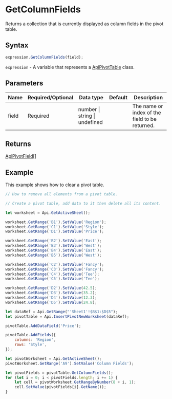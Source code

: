 # GetColumnFields

Returns a collection that is currently displayed as column fields in the pivot table.

## Syntax

```javascript
expression.GetColumnFields(field);
```

`expression` - A variable that represents a [ApiPivotTable](../ApiPivotTable.md) class.

## Parameters

| **Name** | **Required/Optional** | **Data type** | **Default** | **Description** |
| ------------- | ------------- | ------------- | ------------- | ------------- |
| field | Required | number \| string \| undefined |  | The name or index of the field to be returned. |

## Returns

[ApiPivotField](../../ApiPivotField/ApiPivotField.md)[]

## Example

This example shows how to clear a pivot table.

```javascript editor-xlsx
// How to remove all elements from a pivot table.

// Create a pivot table, add data to it then delete all its content.

let worksheet = Api.GetActiveSheet();

worksheet.GetRange('B1').SetValue('Region');
worksheet.GetRange('C1').SetValue('Style');
worksheet.GetRange('D1').SetValue('Price');

worksheet.GetRange('B2').SetValue('East');
worksheet.GetRange('B3').SetValue('West');
worksheet.GetRange('B4').SetValue('East');
worksheet.GetRange('B5').SetValue('West');

worksheet.GetRange('C2').SetValue('Fancy');
worksheet.GetRange('C3').SetValue('Fancy');
worksheet.GetRange('C4').SetValue('Tee');
worksheet.GetRange('C5').SetValue('Tee');

worksheet.GetRange('D2').SetValue(42.5);
worksheet.GetRange('D3').SetValue(35.2);
worksheet.GetRange('D4').SetValue(12.3);
worksheet.GetRange('D5').SetValue(24.8);

let dataRef = Api.GetRange("'Sheet1'!$B$1:$D$5");
let pivotTable = Api.InsertPivotNewWorksheet(dataRef);

pivotTable.AddDataField('Price');

pivotTable.AddFields({
	columns: 'Region',
	rows: 'Style',
});

let pivotWorksheet = Api.GetActiveSheet();
pivotWorksheet.GetRange('A9').SetValue('Column Fields');

let pivotFields = pivotTable.GetColumnFields();
for (let i = 0; i < pivotFields.length; i += 1) {
    let cell = pivotWorksheet.GetRangeByNumber(8 + i, 1);
    cell.SetValue(pivotFields[i].GetName());
}

```
